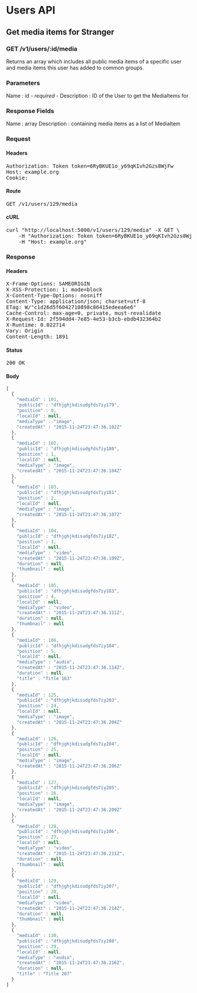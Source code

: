 # Users API

## Get media items for Stranger

### GET /v1/users/:id/media

Returns an array which includes all public media items of a specific user and media items this user has added to common groups.

### Parameters

Name : id *- required -*
Description : ID of the User to get the MediaItems for


### Response Fields

Name : array
Description : containing media items as a list of MediaItem

### Request

#### Headers

<pre>Authorization: Token token=6RyBKUE1o_y69qKIvh2Gzs8WjFw
Host: example.org
Cookie: </pre>

#### Route

<pre>GET /v1/users/129/media</pre>

#### cURL

<pre class="request">curl &quot;http://localhost:5000/v1/users/129/media&quot; -X GET \
	-H &quot;Authorization: Token token=6RyBKUE1o_y69qKIvh2Gzs8WjFw&quot; \
	-H &quot;Host: example.org&quot;</pre>

### Response

#### Headers

<pre>X-Frame-Options: SAMEORIGIN
X-XSS-Protection: 1; mode=block
X-Content-Type-Options: nosniff
Content-Type: application/json; charset=utf-8
ETag: W/&quot;c1d26d5f6042710898c86415edeea6e6&quot;
Cache-Control: max-age=0, private, must-revalidate
X-Request-Id: 2f594dd4-7e85-4e53-b3cb-ebdb432364b2
X-Runtime: 0.022714
Vary: Origin
Content-Length: 1891</pre>

#### Status

<pre>200 OK</pre>

#### Body

```javascript
[
  {
    "mediaId" : 101,
    "publicId" : "dfhjghjkdisudgfds7iy179",
    "position" : 0,
    "localId" : null,
    "mediaType" : "image",
    "createdAt" : "2015-11-24T23:47:36.102Z"
  },
  {
    "mediaId" : 102,
    "publicId" : "dfhjghjkdisudgfds7iy180",
    "position" : 1,
    "localId" : null,
    "mediaType" : "image",
    "createdAt" : "2015-11-24T23:47:36.104Z"
  },
  {
    "mediaId" : 103,
    "publicId" : "dfhjghjkdisudgfds7iy181",
    "position" : 2,
    "localId" : null,
    "mediaType" : "image",
    "createdAt" : "2015-11-24T23:47:36.107Z"
  },
  {
    "mediaId" : 104,
    "publicId" : "dfhjghjkdisudgfds7iy182",
    "position" : 3,
    "localId" : null,
    "mediaType" : "video",
    "createdAt" : "2015-11-24T23:47:36.109Z",
    "duration" : null,
    "thumbnail" : null
  },
  {
    "mediaId" : 105,
    "publicId" : "dfhjghjkdisudgfds7iy183",
    "position" : 4,
    "localId" : null,
    "mediaType" : "video",
    "createdAt" : "2015-11-24T23:47:36.111Z",
    "duration" : null,
    "thumbnail" : null
  },
  {
    "mediaId" : 106,
    "publicId" : "dfhjghjkdisudgfds7iy184",
    "position" : 5,
    "localId" : null,
    "mediaType" : "audio",
    "createdAt" : "2015-11-24T23:47:36.114Z",
    "duration" : null,
    "title" : "Title 183"
  },
  {
    "mediaId" : 125,
    "publicId" : "dfhjghjkdisudgfds7iy203",
    "position" : 24,
    "localId" : null,
    "mediaType" : "image",
    "createdAt" : "2015-11-24T23:47:36.204Z"
  },
  {
    "mediaId" : 126,
    "publicId" : "dfhjghjkdisudgfds7iy204",
    "position" : 25,
    "localId" : null,
    "mediaType" : "image",
    "createdAt" : "2015-11-24T23:47:36.206Z"
  },
  {
    "mediaId" : 127,
    "publicId" : "dfhjghjkdisudgfds7iy205",
    "position" : 26,
    "localId" : null,
    "mediaType" : "image",
    "createdAt" : "2015-11-24T23:47:36.209Z"
  },
  {
    "mediaId" : 128,
    "publicId" : "dfhjghjkdisudgfds7iy206",
    "position" : 27,
    "localId" : null,
    "mediaType" : "video",
    "createdAt" : "2015-11-24T23:47:36.211Z",
    "duration" : null,
    "thumbnail" : null
  },
  {
    "mediaId" : 129,
    "publicId" : "dfhjghjkdisudgfds7iy207",
    "position" : 28,
    "localId" : null,
    "mediaType" : "video",
    "createdAt" : "2015-11-24T23:47:36.214Z",
    "duration" : null,
    "thumbnail" : null
  },
  {
    "mediaId" : 130,
    "publicId" : "dfhjghjkdisudgfds7iy208",
    "position" : 29,
    "localId" : null,
    "mediaType" : "audio",
    "createdAt" : "2015-11-24T23:47:36.216Z",
    "duration" : null,
    "title" : "Title 207"
  }
]
```
